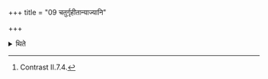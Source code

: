 +++
title = "09 चतुर्गृहीतान्याज्यानि"

+++

<details><summary>थिते</summary>

9. There should be four-times-scooped ghee (in each ladle).[^1]   


[^1]: Contrast II.7.4.
</details>
